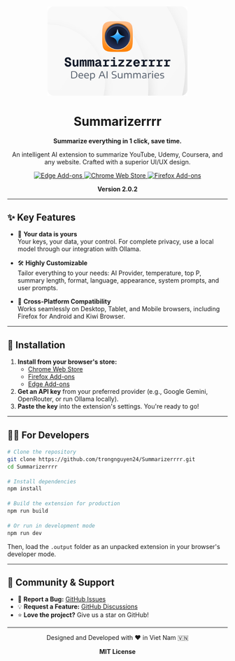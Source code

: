 <div align="center">
  <img width="320px" src="public/Sumarizzerrrr.png" alt="Summarizerrrr"/>
  <h1>Summarizerrrr</h1>
  <p><strong>Summarize everything in 1 click, save time.</strong></p>
  <p>An intelligent AI extension to summarize YouTube, Udemy, Coursera, and any website. Crafted with a superior UI/UX design.</p>
  
  <p>
    <a href="https://microsoftedge.microsoft.com/addons/detail/summarizerrrr/kgoolaebmcbhbjokofmhdcjbljagaiif">
      <img src="https://img.shields.io/badge/Edge-Install%20Now-0078D7?style=for-the-badge&logo=microsoftedge&logoColor=white" alt="Edge Add-ons"/>
    </a>
    <a href="https://chromewebstore.google.com/detail/summarizerrrr/ahfjndakflcegianjdojpldllodpkkpc">
      <img src="https://img.shields.io/badge/Chrome-Install%20Now-4285F4?style=for-the-badge&logo=googlechrome&logoColor=white" alt="Chrome Web Store"/>
    </a>
    <a href="https://addons.mozilla.org/en-CA/firefox/addon/summarizerrrr/">
      <img src="https://img.shields.io/badge/Firefox-Install%20Now-FF7139?style=for-the-badge&logo=firefoxbrowser&logoColor=white" alt="Firefox Add-ons"/>
    </a>
  </p>
  <p><strong>Version 2.0.2</strong></p>
</div>

---

## ✨ Key Features

- 🔐 **Your data is yours**  
  Your keys, your data, your control. For complete privacy, use a local model through our integration with Ollama.

- 🛠️ **Highly Customizable**  
  Tailor everything to your needs: AI Provider, temperature, top P, summary length, format, language, appearance, system prompts, and user prompts.

- 📱 **Cross-Platform Compatibility**  
  Works seamlessly on Desktop, Tablet, and Mobile browsers, including Firefox for Android and Kiwi Browser.

---

## 🚀 Installation

1.  **Install from your browser's store:**
    - [Chrome Web Store](https://chromewebstore.google.com/detail/summarizerrrr/ahfjndakflcegianjdojpldllodpkkpc)
    - [Firefox Add-ons](https://addons.mozilla.org/en-CA/firefox/addon/summarizerrrr/)
    - [Edge Add-ons](https://microsoftedge.microsoft.com/addons/detail/summarizerrrr/kgoolaebmcbhbjokofmhdcjbljagaiif)
2.  **Get an API key** from your preferred provider (e.g., Google Gemini, OpenRouter, or run Ollama locally).
3.  **Paste the key** into the extension's settings. You're ready to go!

---

## 👨‍💻 For Developers

```bash
# Clone the repository
git clone https://github.com/trongnguyen24/Summarizerrrr.git
cd Summarizerrrr

# Install dependencies
npm install

# Build the extension for production
npm run build

# Or run in development mode
npm run dev
```

Then, load the `.output` folder as an unpacked extension in your browser's developer mode.

---

## 💬 Community & Support

- 🐛 **Report a Bug:** [GitHub Issues](https://github.com/trongnguyen24/Summarizerrrr/issues)
- 💡 **Request a Feature:** [GitHub Discussions](https://github.com/trongnguyen24/Summarizerrrr/discussions)
- ⭐ **Love the project?** Give us a star on GitHub!

---

<div align="center">
  <p>Designed and Developed with ❤️ in Viet Nam 🇻🇳</p>
  <p><strong>MIT License</strong></p>
</div>
